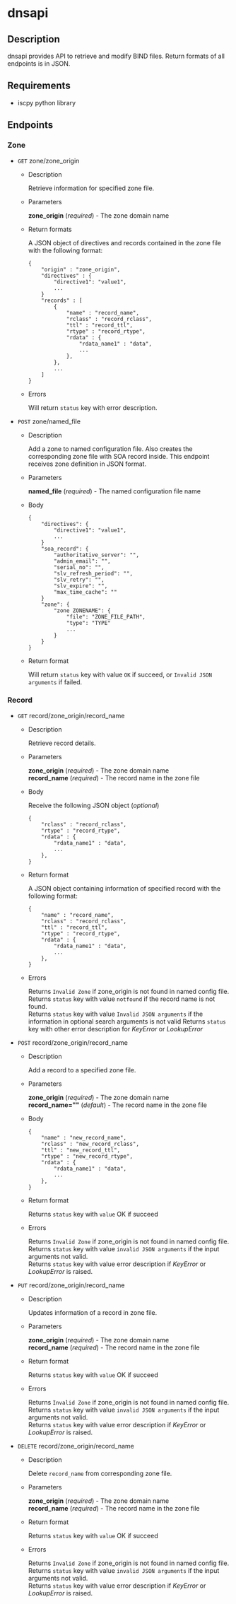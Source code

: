 # dnsapi

## Description
dnsapi provides API to retrieve and modify BIND files. Return formats of all endpoints is in JSON.

## Requirements
* iscpy python library

## Endpoints

### Zone
* `GET` zone/zone_origin
  * Description

    Retrieve information for specified zone file.

  * Parameters

    __zone_origin__ (_required_) - The zone domain name

  * Return formats

    A JSON object of directives and records contained in the zone file with the following format:
    ```
    {
        "origin" : "zone_origin",
        "directives" : {
            "directive1": "value1",
            ...
        }
        "records" : [
            {
                "name" : "record_name",
                "rclass" : "record_rclass",
                "ttl" : "record_ttl",
                "rtype" : "record_rtype",
                "rdata" : {
                    "rdata_name1" : "data",
                    ...
                },
            },
            ...
        ]
    }
    ```

  * Errors

    Will return `status` key with error description.

* `POST` zone/named_file
  * Description

    Add a zone to named configuration file. Also creates the corresponding zone file with SOA record inside. This endpoint receives zone definition in JSON format.

  * Parameters

    __named_file__ (_required_) - The named configuration file name

  * Body

    ```
    {
        "directives": {
            "directive1": "value1",
            ...
        }
        "soa_record": {
            "authoritative_server": "",
            "admin_email": "",
            "serial_no": "",
            "slv_refresh_period": "",
            "slv_retry": "",
            "slv_expire": "",
            "max_time_cache": ""
        }
        "zone": {
            "zone ZONENAME": {
                "file": "ZONE_FILE_PATH",
                "type": "TYPE"
                ...
            }
        }
    }
    ```

  * Return format

    Will return `status` key with value `OK` if succeed, or `Invalid JSON arguments` if failed.

### Record
* `GET` record/zone_origin/record_name
  * Description

    Retrieve record details.

  * Parameters

    __zone_origin__ (_required_) - The zone domain name <br>
    __record_name__ (_required_) - The record name in the zone file

  * Body

    Receive the following JSON object (_optional_)
    ```
    {
        "rclass" : "record_rclass",
        "rtype" : "record_rtype",
        "rdata" : {
            "rdata_name1" : "data",
            ...
        },
    }
    ```
  * Return format

    A JSON object containing information of specified record with the following format:
    ```
    {
        "name" : "record_name",
        "rclass" : "record_rclass",
        "ttl" : "record_ttl",
        "rtype" : "record_rtype",
        "rdata" : {
            "rdata_name1" : "data",
            ...
        },
    }
    ```

  * Errors

    Returns `Invalid Zone` if zone_origin is not found in named config file. <br>
    Returns `status` key with value `notfound` if the record name is not found. <br>
    Returns `status` key with value `Invalid JSON arguments` if the information in optional search arguments is not valid
    Returns `status` key with other error description for _KeyError_ or _LookupError_

* `POST` record/zone_origin/record_name
  * Description

    Add a record to a specified zone file.

  * Parameters

    __zone_origin__ (_required_) - The zone domain name <br>
    __record_name=""__ (_default_) - The record name in the zone file
  * Body
    ```
    {
        "name" : "new_record_name",
        "rclass" : "new_record_rclass",
        "ttl" : "new_record_ttl",
        "rtype" : "new_record_rtype",
        "rdata" : {
            "rdata_name1" : "data",
            ...
        },
    }
    ```
  * Return format

    Returns `status` key with `value` OK if succeed
  * Errors

    Returns `Invalid Zone` if zone_origin is not found in named config file. <br>
    Returns `status` key with value `invalid JSON arguments` if the input arguments not valid.<br>
    Returns `status` key with value error description if _KeyError_ or _LookupError_ is raised.

* `PUT` record/zone_origin/record_name
  * Description

    Updates information of a record in zone file.

  * Parameters

    __zone_origin__ (_required_) - The zone domain name <br>
    __record_name__ (_required_) - The record name in the zone file

  * Return format

    Returns `status` key with `value` OK if succeed

  * Errors

    Returns `Invalid Zone` if zone_origin is not found in named config file. <br>
    Returns `status` key with value `invalid JSON arguments` if the input arguments not valid.<br>
    Returns `status` key with value error description if _KeyError_ or _LookupError_ is raised.

* `DELETE` record/zone_origin/record_name
  * Description

    Delete `record_name` from corresponding zone file.

  * Parameters

    __zone_origin__ (_required_) - The zone domain name <br>
    __record_name__ (_required_) - The record name in the zone file

  * Return format

    Returns `status` key with `value` OK if succeed
  * Errors

    Returns `Invalid Zone` if zone_origin is not found in named config file. <br>
    Returns `status` key with value `invalid JSON arguments` if the input arguments not valid.<br>
    Returns `status` key with value error description if _KeyError_ or _LookupError_ is raised.
